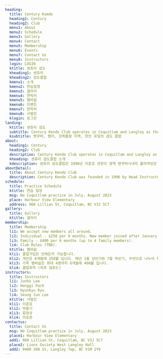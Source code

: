 ```yaml
---
heading:
  title: Century Kumdo
  heading1: Century
  heading2: Club
  menu1: About
  menu2: Schedule
  menu3: Gallery
  menu4: Contact
  menu5: Membership
  menu6: Events
  menu7: Contact Us
  menu8: Instructors
  login: LOGIN
  ktitle: 센츄리 검도
  kheading1: 센츄리
  kheading2: 검도클럽
  kmenu1: 소개
  kmenu2: 연습일정
  kmenu3: 갤러리
  kmenu4: 연락처
  kmenu5: 멤버쉽
  kmenu6: 이벤트
  kmenu7: 연락처
  kmenu8: 사범진
  klogin: 로그인
landing:
  ktitle: 센츄리 검도
  subtitle: Century Kendo Club operates in Coquitlam and Langley as the only Korean Community-based Kendo Club in British Columbia.
  ksubtitle: 밴쿠버, 랭리, 코퀴틀람 지역, 한인 유일의 검도 클럽
about:
  heading1: Century
  heading2: Club
  description: Century Kendo Club operates in Coquitlam and Langley as the only Korean Community-based Kendo Club in British Columbia.  The Club specializes in Kendo, operates as a non-profit organization that allows the club to offer lessons at an affordable rate (family discount available), houses some of the best instructors, and all classes are run in Korean.  Kendo is great for self-development, fitness and more regardless of your age or gender.  Start today at Century Kendo Club!
  kheading: 센츄리 검도클럽 소개
  kdescription: 센츄리 검도클럽은 1996년 이준호 관장이 광역 밴쿠버시내의 흩어져있던 한인 검도인들을 규합하여 클럽을 창설한것으로 시작하여 현재까지 코퀴틀람과 랭리지역에서 명맥을 이어오고 있습니다. 이준호 관장의 신념에 따라 센츄리 검도클럽은 한국 대한검도회의 검리와 정신, 캐나다 검도연맹의 이념을 적절히 조화시켜 계속 발전해왔습니다. 현재는 광역 밴쿠버시내의 유일한 한인 검도 클럽으로써 비씨주 한인사회에 기여하며 수련에 매진하고 있습니다. 센츄리 검도클럽은 여타 다른 종목의 무술 단체와 달리 공식 비 영리 단체로, 선수 출신으로 구성된 우수한 지도자분들이 무보수로 봉사하고 있어, 확실히 저렴한 가격에 검도를 배울 수 있는 기회를 제공합니다. 캐나다에 있는 다른 검도 도장과 달리, 모든 수업은 한국어로 진행되어 굳이 일본어와 영어를 병행 할 필요가 없습니다. 특별한 가족할인이 있어 많은 수의 회원들이 가족 중심으로 수련하고 있으며, 검도는 남녀노소 가리지 않고 배울 수 있는 운동이라, 나이와 성별에 관계없이 다양한 회원들이 함께 검도를 수련하고 있습니다. 항상 하고 싶었던 검도! 지금 바로 시작하세요!
aboutDetail:
  title: About Century Kendo Club
  description: Century Kendo Club was founded in 1996 by Head Instructor Junho Lee. He hoped to bring the Korean Community together through Kendo, and it still continues to grow in Coquitlam and Langley, BC, Canada. still continues today.  Under his leadership, the club practices Kendo that he learned growing in South Korea, as well as that of the Canada Kendo Federation (CKF).  The club is currently known to be the only Korean Kendo Club in British Columbia and continues to act as an integral part of the Korean community in BC.  Our practices take place in Coquitlam and Langley. Please visit Contact Us for more information.  We are a proud member of the British Columbia Kendo Federation (BCKF) (https://bckf.ca/) and the Canada Kendo Federation (CKF) (https://kendo-canada.com/).
schedule:
  title: Practice Schedule
  ktitle: 연습 일정
  msg: No Coquitlam practice in July, August 2023
  place: Harbour View Elementary
  address: 960 Lillian St, Coquitlam, BC V3J 5C7
gallery:
  title: Gallery
  ktitle: 겔러리
membership:
  title: Membership
  li1: We accept new members all around.
  li2: Individual - $250 per 6 months. New member joined after January (Feb-Jun) will have a prorated payment.
  li3: Family - $400 per 6 months (up to 4 family members).
  li4: Club Rules (TBD).
  ktitle: 멤버쉽
  kli1: 클럽가입은 언제든지 가능합니다.
  kli2: 개인은 6개월에 250불 입니다. 매년 1월 상빈기와 7월 하반기, 두번으로 나누어 획일적으로 유지하는 방식을 택해 운영중입니다. 1월 이후에 (2월-6월 사이) 들어오신 신규회원 분들은 따로 연락드려 조정된 회비로 안내해드립니다.
  kli3: 가족 멤버쉽은 최대 4명까지 6개월에 400불 입니다.
  kli4: 클럽회칙 (차후 업로드)
instructors:
  title: Instructors
  li1: Junho Lee
  li2: Honggi Park
  li3: Hyunkyu Ryu
  li4: Seung Jun Lee
  ktitle: 사범진
  kli1: 이준호
  kli2: 박홍기
  kli3: 류현규
  kli4: 이승준
contactus:
  title: Contact Us
  msg: No Coquitlam practice in July, August 2023
  place1: Harbour View Elementary
  add1: 960 Lillian St, Coquitlam, BC V3J 5C7
  place2: Lions Society West Langley Hall
  add2: 9400 208 St, Langley Twp, BC V1M 2Y9
---
```

